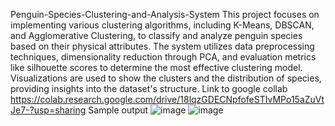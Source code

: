 Penguin-Species-Clustering-and-Analysis-System 
This project focuses on implementing various clustering algorithms, including K-Means, DBSCAN, and Agglomerative Clustering, to classify and analyze penguin species based on their physical attributes. The system utilizes data preprocessing techniques, dimensionality reduction through PCA, and evaluation metrics like silhouette scores to determine the most effective clustering model. Visualizations are used to show the clusters and the distribution of species, providing insights into the dataset's structure.
Link to google collab 
https://colab.research.google.com/drive/18lqzGDECNpfofeSTIvMPo15aZuVtJe7-?usp=sharing
Sample output 
![image](https://github.com/user-attachments/assets/4842dacd-acdf-49a0-8219-658084d31698)
![image](https://github.com/user-attachments/assets/c066dbcc-623e-45f1-8e22-d4b39c943245)
